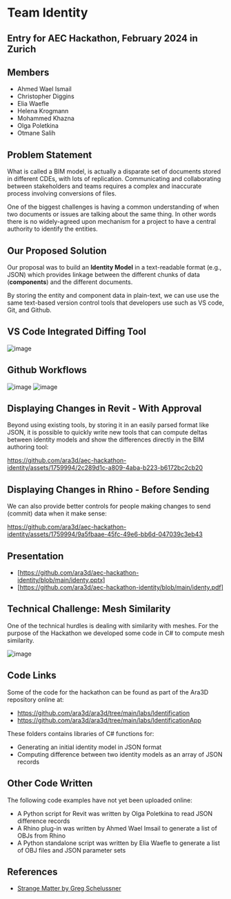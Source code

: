 # Team Identity

## Entry for AEC Hackathon, February 2024 in Zurich

## Members 

* Ahmed Wael Ismail
* Christopher Diggins 
* Elia Waefle 
* Helena Krogmann 
* Mohammed Khazna 
* Olga Poletkina 
* Otmane Salih 

## Problem Statement 

What is called a BIM model, is actually a disparate set of documents stored in different CDEs, with lots of replication.
Communicating and collaborating between stakeholders and teams requires a complex and inaccurate process involving conversions of files.

One of the biggest challenges is having a common understanding of when two documents or issues are talking about the same thing. 
In other words there is no widely-agreed upon mechanism for a project to have a central authority to identify the entities. 

## Our Proposed Solution 

Our proposal was to build an **Identity Model** in a text-readable format (e.g., JSON) which provides linkage between the different 
chunks of data (**components**) and the different documents.

By storing the entity and component data in plain-text, we can use use the same text-based version control tools that developers use
such as VS code, Git, and Github.

## VS Code Integrated Diffing Tool

![image](https://github.com/ara3d/aec-hackathon-identity/assets/1759994/4d408f2c-8e8d-4a27-95d3-c8fc986f7cfa)

## Github Workflows

![image](https://github.com/ara3d/aec-hackathon-identity/assets/1759994/e86366e3-fb33-44ae-a2b5-34f00362f508)
![image](https://github.com/ara3d/aec-hackathon-identity/assets/1759994/0eeb96cb-b14c-4049-983e-a5a46e038752)

## Displaying Changes in Revit - With Approval

Beyond using existing tools, by storing it in an easily parsed format like JSON, it is possible to quickly write new tools
that can compute deltas between identity models and show the differences directly in the BIM authoring tool:

https://github.com/ara3d/aec-hackathon-identity/assets/1759994/2c289d1c-a809-4aba-b223-b6172bc2cb20

## Displaying Changes in Rhino - Before Sending

We can also provide better controls for people making changes to send (commit) data when it make sense: 

https://github.com/ara3d/aec-hackathon-identity/assets/1759994/9a5fbaae-45fc-49e6-bb6d-047039c3eb43

## Presentation

* [https://github.com/ara3d/aec-hackathon-identity/blob/main/identy.pptx]
* [https://github.com/ara3d/aec-hackathon-identity/blob/main/identy.pdf]

## Technical Challenge: Mesh Similarity

One of the technical hurdles is dealing with similarity with meshes. For the purpose of the Hackathon
we developed some code in C# to compute mesh similarity.

![image](https://github.com/ara3d/aec-hackathon-identity/assets/1759994/04d5372e-2a36-4de8-a5b5-c9b76b8e2d99)

## Code Links 

Some of the code for the hackathon can be found as part of the Ara3D repository online at:

* https://github.com/ara3d/ara3d/tree/main/labs/Identification
* https://github.com/ara3d/ara3d/tree/main/labs/IdentificationApp

These folders contains libraries of C# functions for:

* Generating an initial identity model in JSON format
* Computing difference between two identity models as an array of JSON records 

## Other Code Written 

The following code examples have not yet been uploaded online: 

* A Python script for Revit was written by Olga Poletkina to read JSON difference records
* A Rhino plug-in was written by Ahmed Wael Imsail to generate a list of OBJs from Rhino
* A Python standalone script was written by Elia Waefle to generate a list of OBJ files and JSON parameter sets  

## References

* [Strange Matter by Greg Schelussner](https://github.com/magnetar-io/strange_matter)
